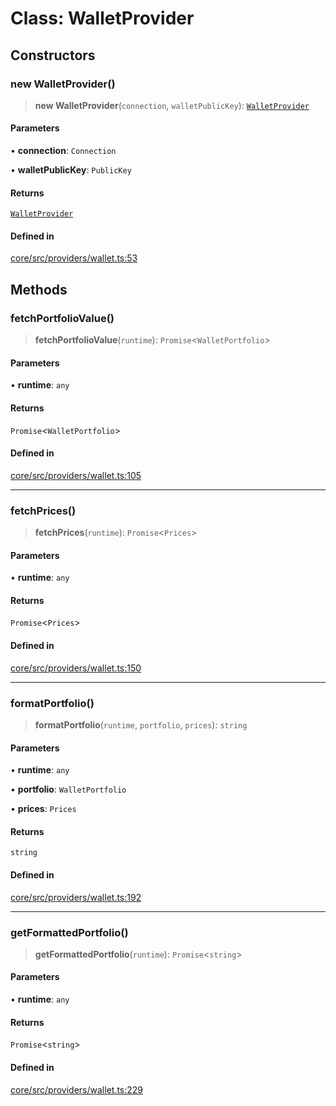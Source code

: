 # Class: WalletProvider

## Constructors

### new WalletProvider()

> **new WalletProvider**(`connection`, `walletPublicKey`): [`WalletProvider`](WalletProvider.md)

#### Parameters

• **connection**: `Connection`

• **walletPublicKey**: `PublicKey`

#### Returns

[`WalletProvider`](WalletProvider.md)

#### Defined in

[core/src/providers/wallet.ts:53](https://github.com/ai16z/eliza/blob/ee5422db5e0eb83afc9385308b6f420315c50414/core/src/providers/wallet.ts#L53)

## Methods

### fetchPortfolioValue()

> **fetchPortfolioValue**(`runtime`): `Promise`\<`WalletPortfolio`\>

#### Parameters

• **runtime**: `any`

#### Returns

`Promise`\<`WalletPortfolio`\>

#### Defined in

[core/src/providers/wallet.ts:105](https://github.com/ai16z/eliza/blob/ee5422db5e0eb83afc9385308b6f420315c50414/core/src/providers/wallet.ts#L105)

***

### fetchPrices()

> **fetchPrices**(`runtime`): `Promise`\<`Prices`\>

#### Parameters

• **runtime**: `any`

#### Returns

`Promise`\<`Prices`\>

#### Defined in

[core/src/providers/wallet.ts:150](https://github.com/ai16z/eliza/blob/ee5422db5e0eb83afc9385308b6f420315c50414/core/src/providers/wallet.ts#L150)

***

### formatPortfolio()

> **formatPortfolio**(`runtime`, `portfolio`, `prices`): `string`

#### Parameters

• **runtime**: `any`

• **portfolio**: `WalletPortfolio`

• **prices**: `Prices`

#### Returns

`string`

#### Defined in

[core/src/providers/wallet.ts:192](https://github.com/ai16z/eliza/blob/ee5422db5e0eb83afc9385308b6f420315c50414/core/src/providers/wallet.ts#L192)

***

### getFormattedPortfolio()

> **getFormattedPortfolio**(`runtime`): `Promise`\<`string`\>

#### Parameters

• **runtime**: `any`

#### Returns

`Promise`\<`string`\>

#### Defined in

[core/src/providers/wallet.ts:229](https://github.com/ai16z/eliza/blob/ee5422db5e0eb83afc9385308b6f420315c50414/core/src/providers/wallet.ts#L229)
